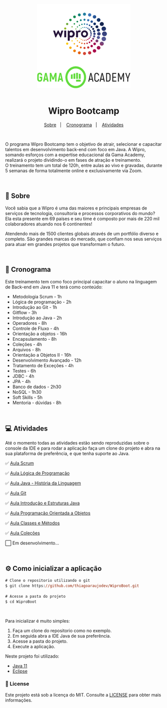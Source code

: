 <div style="display: inline_block" align="center">
  <br>
  <img align="center" alt="Logo Wipro" title="Wipro" height="200"  width="300" src=".github/wipro_logo.png">
  <img align="center" alt="Logo Gama Academy" title="Gama Academy" height="70" width="300" src=".github/gama_academy_logo.png">
</div>

<br>

<h1 align="center"> Wipro Bootcamp </h1>

<p align="center">
  <a href="#-sobre">Sobre</a>&nbsp;&nbsp;&nbsp;|&nbsp;&nbsp;&nbsp;
  <a href="#-cronograma">Cronograma</a>&nbsp;&nbsp;&nbsp;|&nbsp;&nbsp;&nbsp;
  <a href="#-atividades">Atividades</a>
</p>

<br>

O programa Wipro Bootcamp tem o objetivo de atrair, selecionar e capacitar talentos em desenvolvimento back-end com foco em Java. A Wipro, somando esforços com a expertise educacional da Gama Academy, realizará o projeto dividindo-o em fases de atração e treinamento.<br>
O treinamento tem um total de 120h, entre aulas ao vivo e gravadas, durante 5 semanas de forma totalmente online e exclusivamente via Zoom. 

<br>

## 📰 Sobre

Você sabia que a Wipro é uma das maiores e principais empresas de serviços de tecnologia, consultoria e processos corporativos do mundo? Ela esta presente em 69 países e seu time é composto por mais de 220 mil colaboradores atuando nos 6 continentes!

Atendendo mais de 1500 clientes globais através de um portfólio diverso e completo. São grandes marcas do mercado, que confiam nos seus serviços para atuar em grandes projetos que transformam o futuro.

<br>

## 🚀 Cronograma

Este treinamento tem como foco principal capacitar o aluno na linguagem de Back-end em Java 11 e terá como conteúdo:

- Metodologia Scrum - 1h
- Lógica de programação - 2h
- Introdução ao Git - 1h
- Gitflow - 3h
- Introdução ao Java - 2h
- Operadores - 8h
- Controle de Fluxo - 4h
- Orientação a objetos - 16h
- Encapsulamento - 8h
- Coleções - 4h
- Arquivos - 8h
- Orientação a Objetos II - 16h
- Desenvolvimento Avançado - 12h
- Tratamento de Exceções - 4h
- Testes - 6h
- JDBC - 4h
- JPA - 4h
- Banco de dados - 2h30
- NoSQL - 1h30
- Soft Skills - 5h
- Mentoria - dúvidas - 8h

<br>

## 💻 Atividades

Até o momento todas as atividades estão sendo reproduzidas sobre o console da IDE e para rodar a aplicação faça um clone do projeto e abra na sua plataforma de preferência, e que tenha suporte ao Java.

✅ [Aula Scrum](../../tree/main/src/aula_scrum/)

✅ [Aula Lógica de Programação](../../tree/main/src/aula_logica_programacao/)

✅ [Aula Java - História da Linguagem](../../tree/main/src/aula_historia_java/)

✅ [Aula Git](../../tree/main/src/aula_git/)

✅ [Aula Introdução e Estruturas Java](../../tree/main/src/aula_introducao/)

✅ [Aula Programação Orientada a Objetos](../../tree/main/src/aula_poo/)

✅ [Aula Classes e Métodos](../../tree/main/src/aula_classes_metodos/)

✅ [Aula Coleções](../../tree/main/src/aula_colecoes/)

⬜ Em desenvolvimento...

<br>

## ⚙️ Como inicializar a aplicação

```ps
# Clone o repositorio utilizando o git
$ git clone https://github.com/thiagoaraujodev/WiproBoot.git

# Acesse a pasta do projeto
$ cd WiproBoot
```
<br>

Para inicializar é muito simples:
1. Faça um clone do repositorio como no exemplo.
2. Em seguida abra a IDE Java de sua preferência.
3. Acesse a pasta do projeto.
4. Execute a aplicação.

Neste projeto foi utilizado:

- [Java 11](https://www.oracle.com/java/)
- [Eclipse](https://www.eclipse.org/)


### 📝 License 

Este projeto está sob a licença do MIT. Consulte a [LICENSE](https://github.com/thiagoaraujodev/WiproBoot/blob/main/LICENSE) para obter mais informações.
